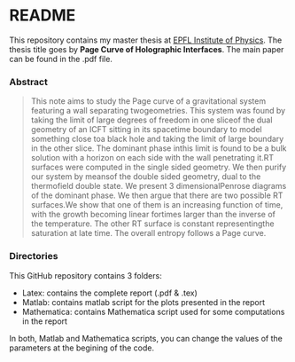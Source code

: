 # README

This repository contains my master thesis at [EPFL Institute of Physics](https://www.epfl.ch/schools/sb/research/iphys/). The thesis title goes by **Page Curve of Holographic Interfaces**. The main paper can be found in the .pdf file.

### Abstract
>This note aims to study the Page curve of a gravitational system featuring a wall separating twogeometries. This system was found by taking the limit of large degrees of freedom in one sliceof the dual geometry of an ICFT sitting in its spacetime boundary to model something close toa black hole and taking the limit of large boundary in the other slice. The dominant phase inthis limit is found to be a bulk solution with a horizon on each side with the wall penetrating it.RT surfaces were computed in the single sided geometry. We then purify our system by meansof the double sided geometry, dual to the thermofield double state. We present 3 dimensionalPenrose diagrams of the dominant phase. We then argue that there are two possible RT surfaces.We show that one of them is an increasing function of time, with the growth becoming linear fortimes larger than the inverse of the temperature. The other RT surface is constant representingthe saturation at late time. The overall entropy follows a Page curve.


### Directories
This GitHub repository contains 3 folders:
  * Latex: contains the complete report (.pdf & .tex)
  * Matlab: contains matlab script for the plots presented in the report
  * Mathematica: contains Mathematica script used for some computations in the report
 
 In both, Matlab and Mathematica scripts, you can change the values of the parameters at the begining of the code.
